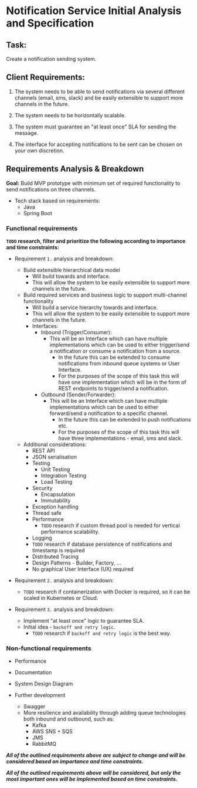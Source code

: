 # Notification Service Initial Analysis and Specification

## Task:

Create a notification sending system.

## Client Requirements:

1. The system needs to be able to send notifications via several different channels (email,
sms, slack) and be easily extensible to support more channels in the future.

2. The system needs to be horizontally scalable.

3. The system must guarantee an "at least once" SLA for sending the message.

4. The interface for accepting notifications to be sent can be chosen on your own discretion.

## Requirements Analysis & Breakdown

**Goal:**
Build MVP prototype with minimum set of required functionality to send notifications on three channels.

- Tech stack based on requirements:
    - Java
    - Spring Boot

### Functional requirements

**`TODO` research, filter and prioritize the following according to importance and time constraints:** 

- Requirement `1.` analysis and breakdown:
    - Build extensible hierarchical data model
        - Will build towards and interface.
        - This will allow the system to be easily extensible to support more channels in the future.
    - Build required services and business logic to support multi-channel functionality
        - Will build a service hierarchy towards and interface.
        - This will allow the system to be easily extensible to support more channels in the future.
        - Interfaces:
            - Inbound (Trigger/Consumer):
                - This will be an Interface which can have multiple implementations which can be used to either trigger/send a notification or consume a notification from a source.
                    - In the future this can be extended to consume notifications from inbound queue systems or User Interface.
                    - For the purposes of the scope of this task this will have one implementation which will be in the form of REST endpoints to trigger/send a notification.
            - Outbound (Sender/Forwarder):
                - This will be an Interface which can have multiple implementations which can be used to either forward/send a notification to a specific channel.
                    - In the future this can be extended to push notifications etc.
                    - For the purposes of the scope of this task this will have three implementations - email, sms and slack. 
    - Additional considerations:
        - REST API 
        - JSON serialisation
        - Testing
            - Unit Testing
            - Integration Testing
            - Load Testing
        - Security
            - Encapsulation
            - Immutability
        - Exception handling
        - Thread safe
        - Performance
            - `TODO` research if custom thread pool is needed for vertical performance scalability. 
        - Logging
        - `TODO` research if database persistence of notifications and timestamp is required
        - Distributed Tracing
        - Design Patterns - Builder, Factory, ...
        - No graphical User Interface (UX) required

- Requirement `2.` analysis and breakdown:    
    - `TODO` research if containerization with Docker is required, so it can be scaled in Kubernetes or Cloud.

- Requirement `3.` analysis and breakdown:
    - Implement "at least once" logic to guarantee SLA.
    - Initial idea - `backoff and retry logic`.
        - `TODO` research if `backoff and retry logic` is the best way.
        
### Non-functional requirements

- Performance

- Documentation
 - System Design Diagram
 - Further development
    - Swagger
    - More resilience and availability through adding queue technologies both inbound and outbound, such as:
        - Kafka
        - AWS SNS + SQS
        - JMS
        - RabbitMQ

***All of the outlined requirements above are subject to change and will be considered based on importance and time constraints.***

***All of the outlined requirements above will be considered, but only the most important ones will be implemented based on time constraints.***

